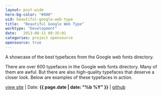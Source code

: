 ```yaml
---
layout: post-wide
hero-bg-color: "#000"
uid: beautiful-google-web-type
title:  "Beautiful Google Web Type"
worktype: "Development"
date:   2013-08-11 09:35:01
categories: project opensource
opensource: true
---
```


<p>
  A showcase of the best typefaces from the Google web fonts directory.
</p>

<p>
  There are over 600 typefaces in the Google web fonts directory. Many of them are awful. But there are also high-quality typefaces that deserve a closer look. Below are examples of these typefaces in action.
</p>

<p class="meta"><a href="http://jonathanmatthey.com/beautiful-google-fonts/">view site</a> | Date: <strong>{{ page.date | date: "%b %Y" }}</strong> | <a href="https://github.com/manymengofishing/beautiful-web-type">github</a> </p>


